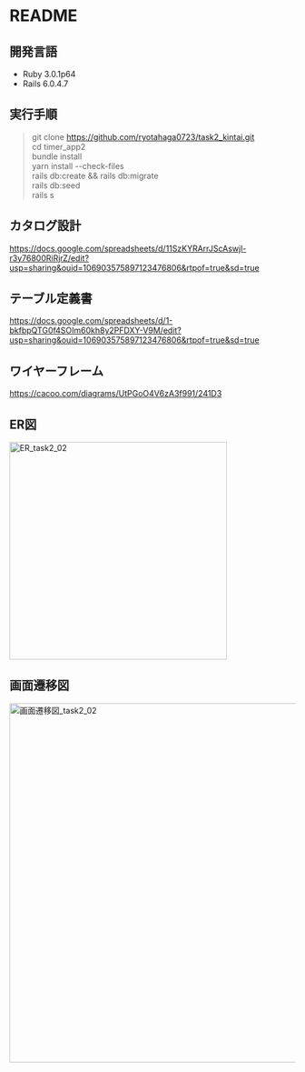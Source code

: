 # README

## 開発言語
- Ruby 3.0.1p64
- Rails 6.0.4.7

## 実行手順
> git clone https://github.com/ryotahaga0723/task2_kintai.git  
> cd timer_app2   
> bundle install  
> yarn install --check-files  
> rails db:create && rails db:migrate  
> rails db:seed  
> rails s

## カタログ設計
https://docs.google.com/spreadsheets/d/11SzKYRArrJScAswjl-r3y76800RiRjrZ/edit?usp=sharing&ouid=106903575897123476806&rtpof=true&sd=true

## テーブル定義書
https://docs.google.com/spreadsheets/d/1-bkfbpQTG0f4SOIm60kh8y2PFDXY-V9M/edit?usp=sharing&ouid=106903575897123476806&rtpof=true&sd=true

## ワイヤーフレーム
https://cacoo.com/diagrams/UtPGoO4V6zA3f991/241D3

## ER図
<img width="383" alt="ER_task2_02" src="https://user-images.githubusercontent.com/102888155/169223875-52a8009e-57fc-4e4a-a189-f1919242c4c5.png">

## 画面遷移図
<img width="632" alt="画面遷移図_task2_02" src="https://user-images.githubusercontent.com/102888155/169225887-23f83ef2-8c0e-41ed-9ae8-ae662e669e27.png">
